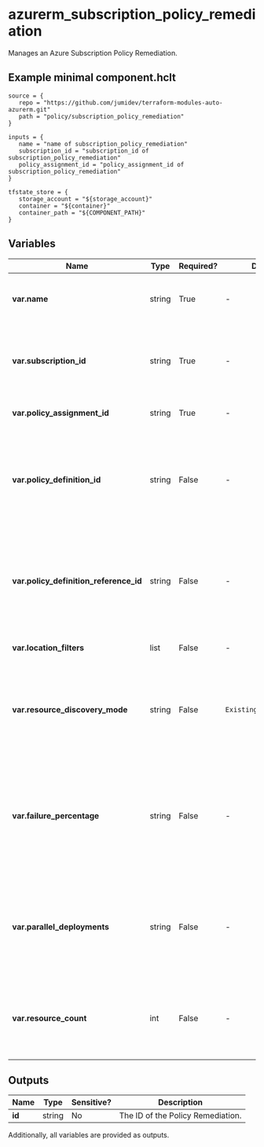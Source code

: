# azurerm_subscription_policy_remediation

Manages an Azure Subscription Policy Remediation.

## Example minimal component.hclt

```hcl
source = {
   repo = "https://github.com/jumidev/terraform-modules-auto-azurerm.git" 
   path = "policy/subscription_policy_remediation" 
}

inputs = {
   name = "name of subscription_policy_remediation" 
   subscription_id = "subscription_id of subscription_policy_remediation" 
   policy_assignment_id = "policy_assignment_id of subscription_policy_remediation" 
}

tfstate_store = {
   storage_account = "${storage_account}" 
   container = "${container}" 
   container_path = "${COMPONENT_PATH}" 
}

```

## Variables

| Name | Type | Required? |  Default  |  possible values |  Description |
| ---- | ---- | --------- |  ----------- | ----------- | ----------- |
| **var.name** | string | True | -  |  -  |  The name of the Policy Remediation. Changing this forces a new resource to be created. | 
| **var.subscription_id** | string | True | -  |  -  |  The Subscription ID at which the Policy Remediation should be applied. Changing this forces a new resource to be created. | 
| **var.policy_assignment_id** | string | True | -  |  -  |  The ID of the Policy Assignment that should be remediated. | 
| **var.policy_definition_id** | string | False | -  |  -  |  The unique ID for the policy definition within the policy set definition that should be remediated. Required when the policy assignment being remediated assigns a policy set definition. | 
| **var.policy_definition_reference_id** | string | False | -  |  -  |  The unique ID for the policy definition reference within the policy set definition that should be remediated. Required when the policy assignment being remediated assigns a policy set definition. | 
| **var.location_filters** | list | False | -  |  -  |  A list of the resource locations that will be remediated. | 
| **var.resource_discovery_mode** | string | False | `ExistingNonCompliant`  |  `ExistingNonCompliant`, `ReEvaluateCompliance`  |  The way that resources to remediate are discovered. Possible values are `ExistingNonCompliant`, `ReEvaluateCompliance`. Defaults to `ExistingNonCompliant`. | 
| **var.failure_percentage** | string | False | -  |  -  |  A number between 0.0 to 1.0 representing the percentage failure threshold. The remediation will fail if the percentage of failed remediation operations (i.e. failed deployments) exceeds this threshold. | 
| **var.parallel_deployments** | string | False | -  |  -  |  Determines how many resources to remediate at any given time. Can be used to increase or reduce the pace of the remediation. If not provided, the default parallel deployments value is used. | 
| **var.resource_count** | int | False | -  |  -  |  Determines the max number of resources that can be remediated by the remediation job. If not provided, the default resource count is used. | 



## Outputs

| Name | Type | Sensitive? | Description |
| ---- | ---- | --------- | --------- |
| **id** | string | No  | The ID of the Policy Remediation. | 

Additionally, all variables are provided as outputs.

